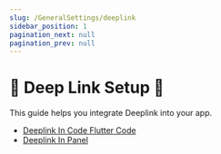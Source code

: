 ```yaml
---
slug: /GeneralSettings/deeplink
sidebar_position: 1
pagination_next: null
pagination_prev: null
---
```


# 📌 Deep Link Setup 🚀

This guide helps you integrate Deeplink into your app.

- [Deeplink In Code Flutter Code](./app-deeplink.md)
- [Deeplink In Panel](./panel-deeplink.md)
